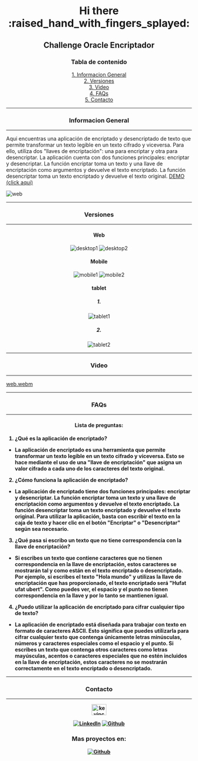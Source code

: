 <div align="center">
<h1>Hi there :raised_hand_with_fingers_splayed:</h1>
<h2>Challenge Oracle Encriptador</h2>


<h3 align="center">Tabla de contenido</h3> 

[1. Informacion General](#informacion-general)
<br/>
[2. Versiones](#versiones)
<br/>
[3. Video](#video)
<br/>
[4. FAQs](#faqs)
<br/>
[5. Contacto](#contacto)
***

</div>

<h3 align="center">Informacion General</h3> 

***
Aqui encuentras una aplicación de encriptado y desencriptado de texto que permite transformar un texto legible en un texto cifrado y viceversa. Para ello, utiliza dos "llaves de encriptación": una para encriptar y otra para desencriptar. La aplicación cuenta con dos funciones principales: encriptar y desencriptar. La función encriptar toma un texto y una llave de encriptación como argumentos y devuelve el texto encriptado. La función desencriptar toma un texto encriptado y devuelve el texto original. <a  href="https://poetic-alpaca-34b495.netlify.app">DEMO (click aqui)</a>

![web](https://user-images.githubusercontent.com/32087507/211164127-dd1d687a-b45b-4610-853d-15e931fe5f57.gif)

<div align="center">

***

<h3 align="center">Versiones</h3>
 
***
<h4> Web </h4>

![desktop1](https://user-images.githubusercontent.com/32087507/211163855-1b7126be-3cdf-466f-b3ac-e4782ce4b850.png)
![desktop2](https://user-images.githubusercontent.com/32087507/211163856-4032ffa8-f037-47e8-90d5-682822d240b3.png)

<h4>Mobile</h4>

![mobile1](https://user-images.githubusercontent.com/32087507/211163899-1585656b-df7a-426e-8546-099750208a4f.png) 
![mobile2](https://user-images.githubusercontent.com/32087507/211163900-cf5eb5f3-b3e8-4a24-b7e9-8465c47b03c5.png)

<h4>tablet</h4>

<h5>1.</h5>

![tablet1](https://user-images.githubusercontent.com/32087507/211163944-2e542a2d-14a1-42f9-bee0-05bb3f15f438.png)

<h5>2.</h5>

![tablet2](https://user-images.githubusercontent.com/32087507/211163947-4c145cb2-b6a2-46ea-8ee0-7554c6ee30de.png)

</div>

***
<h3 align="center">Video</h3>

***

[web.webm](https://user-images.githubusercontent.com/32087507/211164167-521bbff5-47e8-4098-b4fe-bb7c03b2ec8a.webm)

***
<h3 align="center">FAQs</h3>

***

<h4 align="center">Lista de preguntas:<h4>

1. **¿Qué es la aplicación de encriptado?**
  *  La aplicación de encriptado es una herramienta que permite transformar un texto legible en un texto cifrado y viceversa. Esto se hace mediante el uso de una "llave de encriptación" que asigna un valor cifrado a cada uno de los caracteres del texto original.
  
2. **¿Cómo funciona la aplicación de encriptado?**
  * La aplicación de encriptado tiene dos funciones principales: encriptar y desencriptar. La función encriptar toma un texto y una llave de encriptación como argumentos y devuelve el texto encriptado. La función desencriptar toma un texto encriptado y devuelve el texto original. Para utilizar la aplicación, basta con escribir el texto en la caja de texto y hacer clic en el botón "Encriptar" o "Desencriptar" según sea necesario.
  
3. **¿Qué pasa si escribo un texto que no tiene correspondencia con la llave de encriptación?**
  * Si escribes un texto que contiene caracteres que no tienen correspondencia en la llave de encriptación, estos caracteres se mostrarán tal y como están en el texto encriptado o desencriptado. Por ejemplo, si escribes el texto "Hola mundo" y utilizas la llave de encriptación que has proporcionado, el texto encriptado será "Hufat ufat ubert". Como puedes ver, el espacio y el punto no tienen correspondencia en la llave y por lo tanto se mantienen igual.
  
4. **¿Puedo utilizar la aplicación de encriptado para cifrar cualquier tipo de texto?**
  * La aplicación de encriptado está diseñada para trabajar con texto en formato de caracteres ASCII. Esto significa que puedes utilizarla para cifrar cualquier texto que contenga únicamente letras minúsculas, números y caracteres especiales como el espacio y el punto. Si escribes un texto que contenga otros caracteres como letras mayúsculas, acentos o caracteres especiales que no estén incluidos en la llave de encriptación, estos caracteres no se mostrarán correctamente en el texto encriptado o desencriptado.


<div align="center">

***
<h3 align="center">Contacto</h3>

***
<p align="center">
<a href="https://linkedin.com/in/kevincastellanos" target="blank"><img align="center" src="https://raw.githubusercontent.com/rahuldkjain/github-profile-readme-generator/master/src/images/icons/Social/linked-in-alt.svg" alt="kevincastellanos" height="30" width="40" /></a>
</p>

[![LinkedIn](https://img.shields.io/badge/LinkedIn-%230077B5.svg?logo=linkedin&logoColor=white)](https://linkedin.com/in/kevincastellanos)
[![Github](https://img.shields.io/badge/Github-%2324292e.svg?logo=github&logoColor=white)](https://github.com/KevinCastellanos1)

</div>


<div align="center">

<h3 align="center">Mas proyectos en:</h3> 

[![Github](https://img.shields.io/badge/Github-%2324292e.svg?logo=github&logoColor=white)](https://github.com/KevinCastellanos1)

</div>

